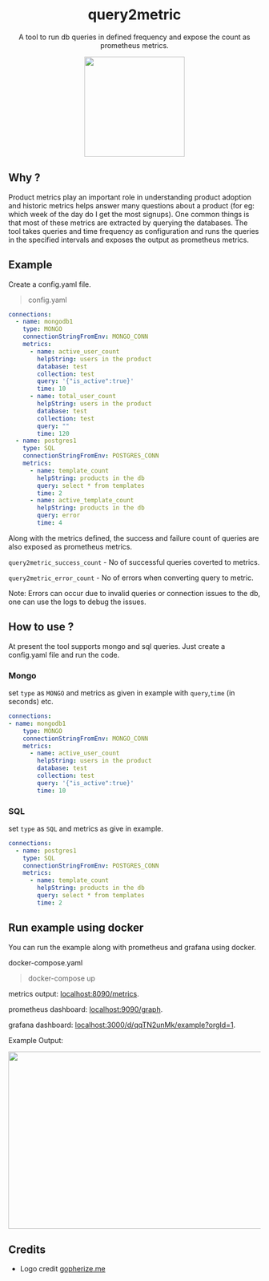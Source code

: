 <h1 align="center">query2metric</h1>
<p align="center">A tool to run db queries in defined frequency and expose the count as prometheus metrics.</p>
<p align="center">
    <img src="https://github.com/yolossn/query2metric/blob/master/images/gopher.png" height="200px"/>
</p>

## Why ?

Product metrics play an important role in understanding product adoption and historic metrics helps answer many questions about a product (for eg: which week of the day do I get the most signups). One common things is that most of these metrics are extracted by querying the databases. The tool takes queries and time frequency as configuration and runs the queries in the specified intervals and exposes the output as prometheus metrics.

## Example

Create a config.yaml file.

> config.yaml

```yml
connections:
  - name: mongodb1
    type: MONGO
    connectionStringFromEnv: MONGO_CONN
    metrics:
      - name: active_user_count
        helpString: users in the product
        database: test
        collection: test
        query: '{"is_active":true}'
        time: 10
      - name: total_user_count
        helpString: users in the product
        database: test
        collection: test
        query: ""
        time: 120
  - name: postgres1
    type: SQL
    connectionStringFromEnv: POSTGRES_CONN
    metrics:
      - name: template_count
        helpString: products in the db
        query: select * from templates
        time: 2
      - name: active_template_count
        helpString: products in the db
        query: error
        time: 4
```

Along with the metrics defined, the success and failure count of queries are also exposed as prometheus metrics.

`query2metric_success_count` - No of successful queries coverted to metrics.

`query2metric_error_count` - No of errors when converting query to metric.

Note: Errors can occur due to invalid queries or connection issues to the db, one can use the logs to debug the issues.

## How to use ?

At present the tool supports mongo and sql queries. Just create a config.yaml file and run the code.

### Mongo

set `type` as `MONGO` and metrics as given in example with `query`,`time` (in seconds) etc.

```yml
connections:
- name: mongodb1
    type: MONGO
    connectionStringFromEnv: MONGO_CONN
    metrics:
      - name: active_user_count
        helpString: users in the product
        database: test
        collection: test
        query: '{"is_active":true}'
        time: 10
```

### SQL

set `type` as `SQL` and metrics as give in example.

```yml
connections:
  - name: postgres1
    type: SQL
    connectionStringFromEnv: POSTGRES_CONN
    metrics:
      - name: template_count
        helpString: products in the db
        query: select * from templates
        time: 2
```

## Run example using docker

You can run the example along with prometheus and grafana using docker.

docker-compose.yaml

> docker-compose up

metrics output: [localhost:8090/metrics](http://localhost:8090/metrics).

prometheus dashboard: [localhost:9090/graph](http://localhost:9090/graph).

grafana dashboard: [localhost:3000/d/qqTN2unMk/example?orgId=1](http://localhost:3000/d/qqTN2unMk/example?orgId=1).

Example Output:

<p align="center">
  <img width="720" height="354" src="https://github.com/yolossn/query2metric/blob/master/images/grafana.png">
</p>

## Credits

- Logo credit [gopherize.me](gopherize.me)
